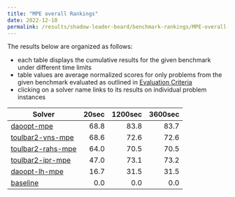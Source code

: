 ```yaml
---
title: "MPE overall Rankings"
date: 2022-12-10
permalink: /results/shadow-leader-board/benchmark-rankings/MPE-overall-rankings
---
```




The results below are organized as follows:
- each table displays the cumulative results for the given benchmark under different time limits
- table values are average normalized scores for only problems from the given benchmark evaluated as outlined in [Evaluation Criteria](https://uaicompetition.github.io/uci-2022/results/evaluation-criteria/)
- clicking on a solver name links to its results on individual problem instances


|                              Solver                               | 20sec | 1200sec | 3600sec |
| ----------------------------------------------------------------- | ----: | ------: | ------: |
| [daoopt-mpe](../solver-scores/daoopt-mpe-scores.md)               |  68.8 |    83.8 |    83.7 |
| [toulbar2-vns-mpe](../solver-scores/toulbar2-vns-mpe-scores.md)   |  68.6 |    72.6 |    72.6 |
| [toulbar2-rahs-mpe](../solver-scores/toulbar2-rahs-mpe-scores.md) |  64.0 |    70.5 |    70.5 |
| [toulbar2-ipr-mpe](../solver-scores/toulbar2-ipr-mpe-scores.md)   |  47.0 |    73.1 |    73.2 |
| [daoopt-lh-mpe](../solver-scores/daoopt-lh-mpe-scores.md)         |  16.7 |    31.5 |    31.5 |
| [baseline](../solver-scores/baseline-scores.md)                   |   0.0 |     0.0 |     0.0 |

